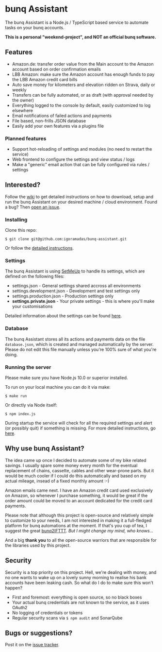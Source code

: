 # bunq Assistant

The bunq Assistant is a Node.js / TypeScript based service to automate tasks on your bunq accounts.

**This is a personal "weekend-project", and NOT an official bunq software.**

## Features

- Amazon.de: transfer order value from the Main account to the Amazon account based on order confirmation emails
- LBB Amazon: make sure the Amazon account has enough funds to pay the LBB Amazon credit card bills
- Auto save money for kilometers and elevation ridden on Strava, daily or weekly
- Transfers can be fully automated, or as draft (with approval needed by the owner)
- Everything logged to the console by default, easily customized to log elsewhere
- Email notifications of failed actions and payments
- File based, non-frills JSON database
- Easily add your own features via a plugins file

### Planned features

- Support hot-reloading of settings and modules (no need to restart the service)
- Web frontend to configure the settings and view status / logs
- Make a "generic" email action that can be fully configured via rules / settings

## Interested?

Follow the [wiki](https://github.com/igoramadas/bunq-assistant/wiki/) to get detailed instructions on how to download, setup and run the bunq Assistant on your desired machine / cloud environment. Found a bug? Then [open an issue](https://github.com/igoramadas/bunq-assistant/issues/new).

### Installing

Clone this repo:

    $ git clone git@github.com:igoramadas/bunq-assistant.git

Or follow the [detailed instructions](https://github.com/igoramadas/bunq-assistant/wiki/Downloading-the-code).

### Settings

The bunq Assistant is using [SetMeUp](https://github.com/igoramadas/setmeup) to handle its settings, which are defined on the following files:

- settings.json - General settings shared accross all environments
- settings.development.json - Development and test settings only
- settings.production.json - Production settings only
- **settings.private.json** - Your private settings - this is where you'll make your customisations

Detailed information about the settings can be found [here](https://github.com/igoramadas/bunq-assistant/wiki/Settings).

### Database

The bunq Assistant stores all its actions and payments data on the file `database.json`, which is created and managed automatically by the server. Please do not edit this file manually unless you're 100% sure of what you're doing.

### Running the server

Please make sure you have Node.js 10.0 or superior installed.

To run on your local machine you can do it via make:

    $ make run

Or directly via Node itself:

    $ npm index.js

During startup the service will check for all the required settings and alert (or possibly quit) if something is missing. For more detailed instructions, go [here](https://github.com/igoramadas/bunq-assistant/wiki/Running-the-service).

## Why use bunq Assistant?

The idea came up once I decided to automate some of my bike related savings. I usually spare some money every month for the eventual replacement of chains, cassette, cables and other wear-prone parts. But it would be much cooler if I could do this automatically and based on my actual mileage, insead of a fixed monthly amount :-)

Amazon emails came next. I have an Amazon credit card used exclusively on Amazon, so whenever I purchase something, it would be great if the order amount could be moved to an account dedicated for the credit card payments.

Please note that although this project is open-source and relatively simple to customize to your needs, I am not interested in making it a full-fledged platform for bunq automations at the moment. If that's you cup of tea, I suggest the great [bunq2IFTTT](https://github.com/woudt/bunq2ifttt/). *But I might change my mind, who knows...*

And a big **thank you** to all the open-source warriors that are responsible for the libraries used by this project.

## Security

Security is a top priority on this project. Hell, we're dealing with money, and no one wants to wake up on a lovely sunny morning to realise his bank accounts have been leaking cash. So what do I do to make sure this won't happen?

- First and foremost: everything is open source, so no black boxes
- Your actual bunq credentials are not known to the service, as it uses OAuth2
- No logging of credentials or tokens
- Regular security scans via `$ npm audit` and SonarQube

## Bugs or suggestions?

Post it on the [issue tracker](https://github.com/igoramadas/bunq-assistant/issues).
